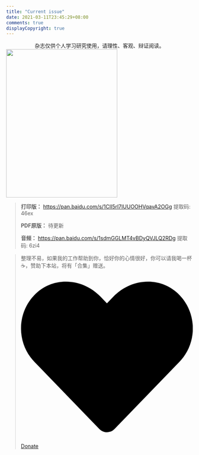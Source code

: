 ```yaml
---
title: "Current issue"
date: 2021-03-11T23:45:29+08:00
comments: true
displayCopyright: true 
---
```



<div style="text-align: center">杂志仅供个人学习研究使用，请理性、客观、辩证阅读。</div>

<img width=300 height=400 src='https://gitee.com/pylixm/picture/raw/master/2021-3-12/1615537070880-image.png'/>


> **打印版：** https://pan.baidu.com/s/1ClI5rl7IUUOOHVqavA2OGg 提取码: 46ex 
> 
> **PDF原版：**  待更新
> 
> **音频：** https://pan.baidu.com/s/1sdmGGLMT4vBDyQVJLQ2RDg 提取码: 6zi4

> 整理不易，如果我的工作帮助到你，恰好你的心情很好，你可以请我喝一杯 ☕，赞助下本站，将有「合集」赠送。<a href='/donate/'><svg xmlns="http://www.w3.org/2000/svg" viewBox="0 0 512 512" class="icon donate"><path d="M462.3 62.6C407.5 15.9 326 24.3 275.7 76.2L256 96.5l-19.7-20.3C186.1 24.3 104.5 15.9 49.7 62.6c-62.8 53.6-66.1 149.8-9.9 207.9l193.5 199.8c12.5 12.9 32.8 12.9 45.3 0l193.5-199.8c56.3-58.1 53-154.3-9.8-207.9z"></path></svg> Donate</a>